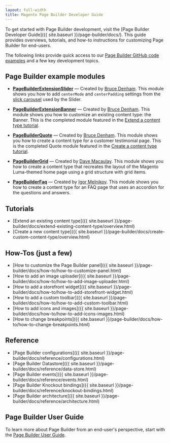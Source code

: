 ```yaml
---
layout: full-width
title: Magento Page Builder Developer Guide
---
```


To get started with Page Builder development, visit the [Page Builder Developer Guide]({{ site.baseurl }}/page-builder/docs/). This guide provides overviews, tutorials, and how-to instructions for customizing Page Builder for end-users. 

The following links provide quick access to our [Page Builder GitHub code examples](https://github.com/magento-devdocs/pagebuilder-examples) and a few key development topics.

## Page Builder example modules

- **[PageBuilderExtensionSlider](https://github.com/magento-devdocs/pagebuilder-examples/tree/master/Example/PageBuilderExtensionSlider)** — Created by [Bruce Denham](https://github.com/bdenham). This module shows you how to add `centerMode` and `centerPadding` settings from the [slick carousel](https://kenwheeler.github.io/slick/) used by the Slider.
  
- **[PageBuilderExtensionBanner](https://github.com/magento-devdocs/pagebuilder-examples/tree/master/Example/PageBuilderExtensionBanner)** — Created by [Bruce Denham](https://github.com/bdenham). This module shows you how to customize an existing content type: the Banner. This is the completed module featured in the [Extend a content type tutorial](https://devdocs.magento.com/page-builder/docs/extend-existing-content-type/overview.html).

- **[PageBuilderQuote](https://github.com/magento-devdocs/pagebuilder-examples/tree/master/Example/PageBuilderQuote)** — Created by [Bruce Denham](https://github.com/bdenham). This module shows you how to create a content type for a customer testimonial page. This is the completed Quote module featured in the [Create a content type tutorial](https://devdocs.magento.com/page-builder/docs/create-custom-content-type/overview.html).

- **[PageBuilderGrid](https://github.com/magento-devdocs/pagebuilder-examples/tree/master/Example/PageBuilderGrid)** — Created by [Dave Macaulay](https://github.com/davemacaulay). This module shows you how to create a content type that recreates the layout of the Magento Luma-themed home page using a grid structure with grid items.

- **[PageBuilderFaq](https://github.com/magento-devdocs/pagebuilder-examples/tree/master/Example/PageBuilderFaq)** — Created by [Igor Melnikov](https://github.com/melnikovi). This module shows you how to create a content type for an FAQ page that uses an accordion for the questions and answers.

## Tutorials

- [Extend an existing content type]({{ site.baseurl }}/page-builder/docs/extend-existing-content-type/overview.html)
- [Create a new content type]({{ site.baseurl }}/page-builder/docs/create-custom-content-type/overview.html)

## How-Tos (just a few)

- [How to customize the Page Builder panel]({{ site.baseurl }}/page-builder/docs/how-to/how-to-customize-panel.html)
- [How to add an image uploader]({{ site.baseurl }}/page-builder/docs/how-to/how-to-add-image-uploader.html)
- [How to add a storefront widget]({{ site.baseurl }}/page-builder/docs/how-to/how-to-add-storefront-widget.html)
- [How to add a custom toolbar]({{ site.baseurl }}/page-builder/docs/how-to/how-to-add-custom-toolbar.html)
- [How to add icons and images]({{ site.baseurl }}/page-builder/docs/how-to/how-to-add-icons-images.html)
- [How to change breakpoints]({{ site.baseurl }}/page-builder/docs/how-to/how-to-change-breakpoints.html)

## Reference

- [Page Builder configurations]({{ site.baseurl }}/page-builder/docs/reference/configurations.html)
- [Page Builder Datastore]({{ site.baseurl }}/page-builder/docs/reference/data-store.html)
- [Page Builder events]({{ site.baseurl }}/page-builder/docs/reference/events.html)
- [Page Builder Knockout bindings]({{ site.baseurl }}/page-builder/docs/reference/knockout-bindings.html)
- [Page Builder architecture]({{ site.baseurl }}/page-builder/docs/reference/architecture.html)

## Page Builder User Guide

To learn more about Page Builder from an end-user's perspective, start with the [Page Builder User Guide](https://docs.magento.com/m2/ee/user_guide/cms/page-builder.html).
